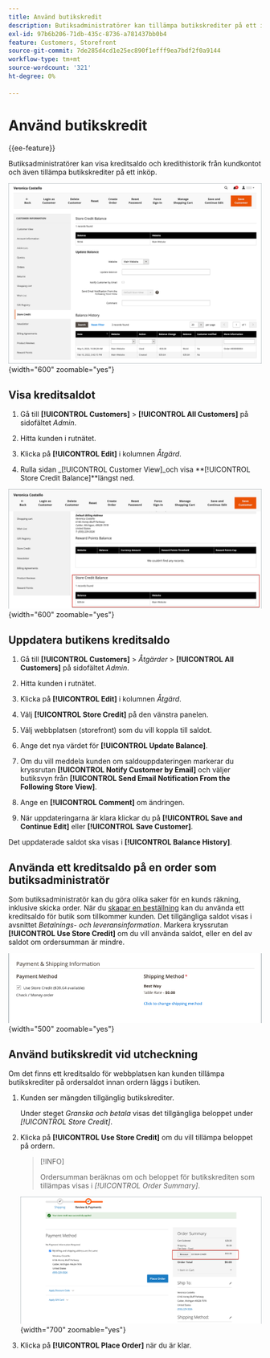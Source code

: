 ```yaml
---
title: Använd butikskredit
description: Butiksadministratörer kan tillämpa butikskrediter på ett inköp.
exl-id: 97b6b206-71db-435c-8736-a781437bb0b4
feature: Customers, Storefront
source-git-commit: 7de285d4cd1e25ec890f1efff9ea7bdf2f0a9144
workflow-type: tm+mt
source-wordcount: '321'
ht-degree: 0%

---
```


# Använd butikskredit

{{ee-feature}}

Butiksadministratörer kan visa kreditsaldo och kredithistorik från kundkontot och även tillämpa butikskrediter på ett inköp.

![Kundens kreditsaldo och historik](assets/store-credit-balance-history.png){width="600" zoomable="yes"}

## Visa kreditsaldot

1. Gå till **[!UICONTROL Customers]** > **[!UICONTROL All Customers]** på sidofältet _Admin_.

1. Hitta kunden i rutnätet.

1. Klicka på **[!UICONTROL Edit]** i kolumnen _Åtgärd_.

1. Rulla sidan _[!UICONTROL Customer View]_och visa **[!UICONTROL Store Credit Balance]**längst ned.

![Butikskreditsaldo](assets/store-credit-balance.png){width="600" zoomable="yes"}

## Uppdatera butikens kreditsaldo

1. Gå till **[!UICONTROL Customers]** > _Åtgärder_ > **[!UICONTROL All Customers]** på sidofältet _Admin_.

1. Hitta kunden i rutnätet.

1. Klicka på **[!UICONTROL Edit]** i kolumnen _Åtgärd_.

1. Välj **[!UICONTROL Store Credit]** på den vänstra panelen.

1. Välj webbplatsen (storefront) som du vill koppla till saldot.

1. Ange det nya värdet för **[!UICONTROL Update Balance]**.

1. Om du vill meddela kunden om saldouppdateringen markerar du kryssrutan **[!UICONTROL Notify Customer by Email]** och väljer butiksvyn från **[!UICONTROL Send Email Notification From the Following Store View]**.

1. Ange en **[!UICONTROL Comment]** om ändringen.

1. När uppdateringarna är klara klickar du på **[!UICONTROL Save and Continue Edit]** eller **[!UICONTROL Save Customer]**.

Det uppdaterade saldot ska visas i **[!UICONTROL Balance History]**.

## Använda ett kreditsaldo på en order som butiksadministratör

Som butiksadministratör kan du göra olika saker för en kunds räkning, inklusive skicka order. När du [skapar en beställning](../stores-purchase/customer-account-create-order.md) kan du använda ett kreditsaldo för butik som tillkommer kunden. Det tillgängliga saldot visas i avsnittet _Betalnings- och leveransinformation_. Markera kryssrutan **[!UICONTROL Use Store Credit]** om du vill använda saldot, eller en del av saldot om ordersumman är mindre.

![Använd butikens kreditsaldo på ordern](assets/store-credit-apply.png){width="500" zoomable="yes"}

## Använd butikskredit vid utcheckning

Om det finns ett kreditsaldo för webbplatsen kan kunden tillämpa butikskrediter på ordersaldot innan ordern läggs i butiken.

1. Kunden ser mängden tillgänglig butikskrediter.

   Under steget _Granska och betala_ visas det tillgängliga beloppet under _[!UICONTROL Store Credit]_.

1. Klicka på **[!UICONTROL Use Store Credit]** om du vill tillämpa beloppet på ordern.

   >[!INFO]
   >
   >Ordersumman beräknas om och beloppet för butikskrediten som tillämpas visas i _[!UICONTROL Order Summary]_.

   ![Butikskreditsaldo som tillämpas på ordern](assets/store-credit-checkout.png){width="700" zoomable="yes"}

1. Klicka på **[!UICONTROL Place Order]** när du är klar.
